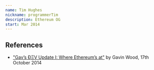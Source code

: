 ```yaml
---
name: Tim Hughes
nickname: programmerTim
description: Ethereum OG
start: Mar 2014
---
```


## References

- ["Gav’s ÐΞV Update I: Where Ethereum’s at"](https://blog.ethereum.org/2014/10/17/gavs-dev-update-ethereums) by Gavin Wood, 17th October 2014